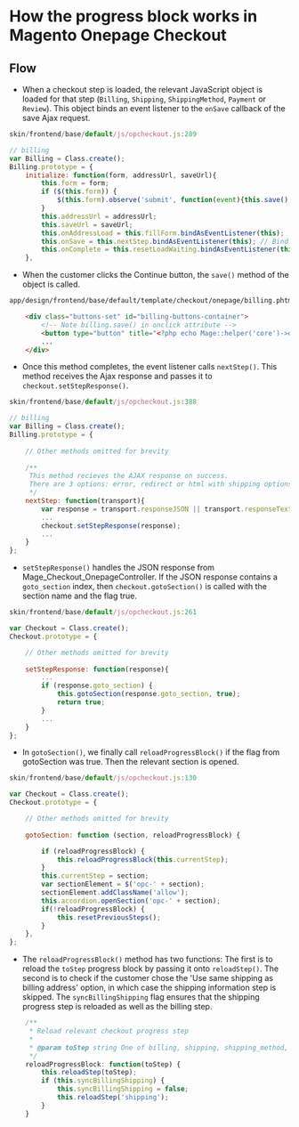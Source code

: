 How the progress block works in Magento Onepage Checkout
===

Flow
----

- When a checkout step is loaded, the relevant JavaScript object is loaded for that step (`Billing`, `Shipping`, `ShippingMethod`, `Payment` or `Review`). This object binds an event listener to the `onSave` callback of the save Ajax request.
```javascript
skin/frontend/base/default/js/opcheckout.js:289

// billing
var Billing = Class.create();
Billing.prototype = {
    initialize: function(form, addressUrl, saveUrl){
        this.form = form;
        if ($(this.form)) {
            $(this.form).observe('submit', function(event){this.save();Event.stop(event);}.bind(this));
        }
        this.addressUrl = addressUrl;
        this.saveUrl = saveUrl;
        this.onAddressLoad = this.fillForm.bindAsEventListener(this);
        this.onSave = this.nextStep.bindAsEventListener(this); // Bind nextStep() to onSave() event
        this.onComplete = this.resetLoadWaiting.bindAsEventListener(this);
    },
```
- When the customer clicks the Continue button, the `save()` method of the object is called.
``` html
app/design/frontend/base/default/template/checkout/onepage/billing.phtml:197

    <div class="buttons-set" id="billing-buttons-container">
        <!-- Note billing.save() in onclick attribute -->
        <button type="button" title="<?php echo Mage::helper('core')->quoteEscape($this->__('Continue')) ?>" class="button" onclick="billing.save()"><span><span><?php echo $this->__('Continue') ?></span></span></button>
        ...
    </div>
```
- Once this method completes, the event listener calls `nextStep()`. This method receives the Ajax response and passes it to `checkout.setStepResponse()`.
```javascript
skin/frontend/base/default/js/opcheckout.js:388

// billing
var Billing = Class.create();
Billing.prototype = {
    
    // Other methods omitted for brevity
    
    /**
     This method recieves the AJAX response on success.
     There are 3 options: error, redirect or html with shipping options.
     */
    nextStep: function(transport){
        var response = transport.responseJSON || transport.responseText.evalJSON(true) || {};
        ...
        checkout.setStepResponse(response);
        ...
    }
};
```
- `setStepResponse()` handles the JSON response from Mage_Checkout_OnepageController. If the JSON response contains a `goto_section` index, then `checkout.gotoSection()` is called with the section name and the flag true.
```javascript
skin/frontend/base/default/js/opcheckout.js:261

var Checkout = Class.create();
Checkout.prototype = {

    // Other methods omitted for brevity
    
    setStepResponse: function(response){
        ...
        if (response.goto_section) {
            this.gotoSection(response.goto_section, true);
            return true;
        }
        ...
    }
};
```
- In `gotoSection()`, we finally call `reloadProgressBlock()` if the flag from gotoSection was true. Then the relevant section is opened.
```javascript
skin/frontend/base/default/js/opcheckout.js:130

var Checkout = Class.create();
Checkout.prototype = {

    // Other methods omitted for brevity
    
    gotoSection: function (section, reloadProgressBlock) {

        if (reloadProgressBlock) {
            this.reloadProgressBlock(this.currentStep);
        }
        this.currentStep = section;
        var sectionElement = $('opc-' + section);
        sectionElement.addClassName('allow');
        this.accordion.openSection('opc-' + section);
        if(!reloadProgressBlock) {
            this.resetPreviousSteps();
        }
    },
};
```
- The `reloadProgressBlock()` method has two functions: The first is to reload the `toStep` progress block by passing it onto `reloadStep()`. The second is to check if the customer chose the 'Use same shipping as billing address' option, in which case the shipping information step is skipped. The `syncBillingShipping` flag ensures that the shipping progress step is reloaded as well as the billing step. 

```javascript
    /**
     * Reload relevant checkout progress step
     * 
     * @param toStep string One of billing, shipping, shipping_method, payment
     */
    reloadProgressBlock: function(toStep) {
        this.reloadStep(toStep);
        if (this.syncBillingShipping) {
            this.syncBillingShipping = false;
            this.reloadStep('shipping');
        }
    }
```
